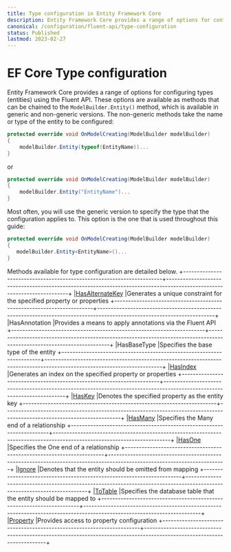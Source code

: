 ```yaml
---
title: Type configuration in Entity Framework Core
description: Entity Framework Core provides a range of options for configuring types (entities) using the Fluent API
canonical: /configuration/fluent-api/type-configuration
status: Published
lastmod: 2023-02-27
---
```


# EF Core Type configuration

Entity Framework Core provides a range of options for configuring types (entities) using the Fluent API. These options are available as methods that can be chained to the `ModelBuilder.Entity()` method, which is available in generic and non-generic versions. The non-generic methods take the name or type of the entity to be configured:

```csharp
protected override void OnModelCreating(ModelBuilder modelBuilder)
{
    modelBuilder.Entity(typeof(EntityName))...
}
```
or 
```csharp
protected override void OnModelCreating(ModelBuilder modelBuilder)
{
    modelBuilder.Entity("EntityName")...
}
```

 Most often, you will use the generic version to specify the type that the configuration applies to. This option is the one that is used throughout this guide:

 ```csharp
protected override void OnModelCreating(ModelBuilder modelBuilder)
{
    modelBuilder.Entity<EntityName>()...
}
```

Methods available for type configuration are detailed below.
+----------------------------------------------------------------------+------------------------------------------------------------------------------------------------------------------------+
|[HasAlternateKey](/configuration/fluent-api/hasalternatekey-method)   |Generates a unique constraint for the specified property or properties
+----------------------------------------------------------------------+------------------------------------------------------------------------------------------------------------------------+
|HasAnnotation                                                         |Provides a means to apply annotations via the Fluent API
+----------------------------------------------------------------------+------------------------------------------------------------------------------------------------------------------------+
|HasBaseType                                                           |Specifies the base type of the entity
+----------------------------------------------------------------------+------------------------------------------------------------------------------------------------------------------------+
|[HasIndex](/configuration/fluent-api/hasindex-method)                 |Generates an index on the specified property or properties
+----------------------------------------------------------------------+------------------------------------------------------------------------------------------------------------------------+
|[HasKey](/configuration/fluent-api/haskey-method)                     |Denotes the specified property as the entity key 
+----------------------------------------------------------------------+------------------------------------------------------------------------------------------------------------------------+
|[HasMany](/configuration/fluent-api/hasmany-method)                   |Specifies the Many end of a relationship
+----------------------------------------------------------------------+------------------------------------------------------------------------------------------------------------------------+
|[HasOne](/configuration/fluent-api/hasone-method)                     |Specifies the One end of a relationship
+----------------------------------------------------------------------+------------------------------------------------------------------------------------------------------------------------+
|[Ignore](/configuration/fluent-api/ignore-method)                |Denotes that the entity should be omitted from mapping
+----------------------------------------------------------------------+------------------------------------------------------------------------------------------------------------------------+
|[ToTable](/configuration/fluent-api/totable-method)                   |Specifies the database table that the entity should be mapped to
+----------------------------------------------------------------------+------------------------------------------------------------------------------------------------------------------------+
|[Property](/configuration/fluent-api/property-configuration)          |Provides access to property configuration
+----------------------------------------------------------------------+------------------------------------------------------------------------------------------------------------------------+
